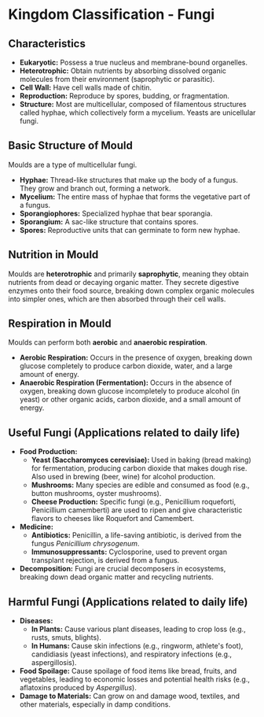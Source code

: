 
# Kingdom Classification - Fungi

## Characteristics

*   **Eukaryotic:** Possess a true nucleus and membrane-bound organelles.
*   **Heterotrophic:** Obtain nutrients by absorbing dissolved organic molecules from their environment (saprophytic or parasitic).
*   **Cell Wall:** Have cell walls made of chitin.
*   **Reproduction:** Reproduce by spores, budding, or fragmentation.
*   **Structure:** Most are multicellular, composed of filamentous structures called hyphae, which collectively form a mycelium. Yeasts are unicellular fungi.

## Basic Structure of Mould

Moulds are a type of multicellular fungi.

*   **Hyphae:** Thread-like structures that make up the body of a fungus. They grow and branch out, forming a network.
*   **Mycelium:** The entire mass of hyphae that forms the vegetative part of a fungus.
*   **Sporangiophores:** Specialized hyphae that bear sporangia.
*   **Sporangium:** A sac-like structure that contains spores.
*   **Spores:** Reproductive units that can germinate to form new hyphae.

## Nutrition in Mould

Moulds are **heterotrophic** and primarily **saprophytic**, meaning they obtain nutrients from dead or decaying organic matter. They secrete digestive enzymes onto their food source, breaking down complex organic molecules into simpler ones, which are then absorbed through their cell walls.

## Respiration in Mould

Moulds can perform both **aerobic** and **anaerobic respiration**.

*   **Aerobic Respiration:** Occurs in the presence of oxygen, breaking down glucose completely to produce carbon dioxide, water, and a large amount of energy.
*   **Anaerobic Respiration (Fermentation):** Occurs in the absence of oxygen, breaking down glucose incompletely to produce alcohol (in yeast) or other organic acids, carbon dioxide, and a small amount of energy.

## Useful Fungi (Applications related to daily life)

*   **Food Production:**
    *   **Yeast (Saccharomyces cerevisiae):** Used in baking (bread making) for fermentation, producing carbon dioxide that makes dough rise. Also used in brewing (beer, wine) for alcohol production.
    *   **Mushrooms:** Many species are edible and consumed as food (e.g., button mushrooms, oyster mushrooms).
    *   **Cheese Production:** Specific fungi (e.g., Penicillium roqueforti, Penicillium camemberti) are used to ripen and give characteristic flavors to cheeses like Roquefort and Camembert.
*   **Medicine:**
    *   **Antibiotics:** Penicillin, a life-saving antibiotic, is derived from the fungus *Penicillium chrysogenum*.
    *   **Immunosuppressants:** Cyclosporine, used to prevent organ transplant rejection, is derived from a fungus.
*   **Decomposition:** Fungi are crucial decomposers in ecosystems, breaking down dead organic matter and recycling nutrients.

## Harmful Fungi (Applications related to daily life)

*   **Diseases:**
    *   **In Plants:** Cause various plant diseases, leading to crop loss (e.g., rusts, smuts, blights).
    *   **In Humans:** Cause skin infections (e.g., ringworm, athlete's foot), candidiasis (yeast infections), and respiratory infections (e.g., aspergillosis).
*   **Food Spoilage:** Cause spoilage of food items like bread, fruits, and vegetables, leading to economic losses and potential health risks (e.g., aflatoxins produced by *Aspergillus*).
*   **Damage to Materials:** Can grow on and damage wood, textiles, and other materials, especially in damp conditions.

